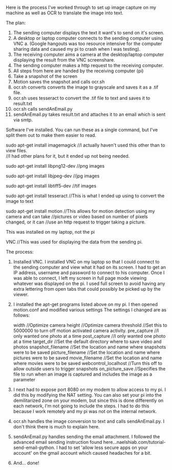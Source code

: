 Here is the process I've worked through to set up image capture on my machine
as well as OCR to translate the image into text.

The plan:  
1.  The sending computer displays the text it want's to send on it's screen.  
2.  A desktop or laptop computer connects to the sending computer using VNC 
    a. (Google hangouts was too resource intensive for the computer sharing data and caused my pi to crash when I was testing).  
3.  The receiving computer aims a camera at the desktop/laptop computer displaying the result from the VNC screenshare.  
4.  The sending computer makes a http request to the receiving computer.
5.  All steps from here are handed by the receiving computer (pi)
6.  Take a snapshot of the screen
7.  Motion saves the snapshot and calls ocr.sh
8.  ocr.sh converts converts the image to grayscale and saves it as a .tif file.
9.  ocr.sh uses tesseract to convert the .tif file to text and saves it to result.txt
9.  ocr.sh calls sendAnEmail.py
10. sendAnEmail.py takes result.txt and attaches it to an email which is sent via smtp.

Software I've installed.  You can run these as a single command, but I've split
them out to make them easier to read.

  sudo apt-get install imagemagick      //I actually haven't used this other than to view files.  
					//I had other plans for it, but it ended up not being needed.

  sudo apt-get install libpng12-dev     //png images

  sudo apt-get install libjpeg-dev      //jpg images

  sudo apt-get install libtiff5-dev     //tif images

  sudo apt-get install tesseract        //This is what I ended up using to convert the image to text

  sudo apt-get install motion           //This allows for motion detection using my camera and can take 
					//pictures or video based on number of pixels changed, or it can 
					//use an http request to trigger taking a picture.

This was installed on my laptop, not the pi

  VNC                                   //This was used for displaying the data from the sending pi.

The process:

1.  Installed VNC.  I installed VNC on my laptop so that I could connect to the sending computer and view what it had on 
    its screen.  I had to get an IP address, username and password to connect to his computer.  Once I was able to 
    connect, I left my screen in full page mode viewing whatever was displayed on the pi.  I used full screen to avoid
    having any extra lettering from open tabs that could possibly be picked up by the viewer.

2.  I installed the apt-get programs listed above on my pi.  I then opened motion.conf and modified various settings 
    The settings I changed are as follows:

	width			//Optimize camera
	height			//Optimize camera
	threshold		//Set this to 5000000 to turn off motion activated camera activity.
	pre_capture		//I only wanted one photo at a time
	post_capture 		//I only wanted one photo at a time
	target_dir		//Set the default directory where to save video and photos
	snapshot_filename	//Set the location and name where snapshots were to be saved
	picture_filename      	//Set the location and name where pictures were to be saved
	movie_filename       	//Set the location and name where movies were to be saved
	webcontrol_localhost	//Turn this off to allow outside users to trigger snapshots
	on_picture_save		//Specifies the file to run when an image is captured and includes the image as a parameter
	

3.  I next had to expose port 8080 on my modem to allow access to my pi.  I did this by modifying the NAT setting.  You 
    can also set your pi into the demilitarized zone on your modem, but since this is done differently on each network,
    I'm not going to include the steps.  I had to do this because I work remotely and my pi was not on the internal network.

4.  ocr.sh handles the image conversion to text and calls sendAnEmail.py. I don't think there is much to explain here.

5.  sendAnEmail.py handles sending the email attachment.  I followed the advanced email sending instruction found 
    here...naelshiab.com/tutorial-send-email-python.  I had to set 'allow less secure apps on your account' on the 
    gmail account which caused headaches for a bit.

6.  And... done!
